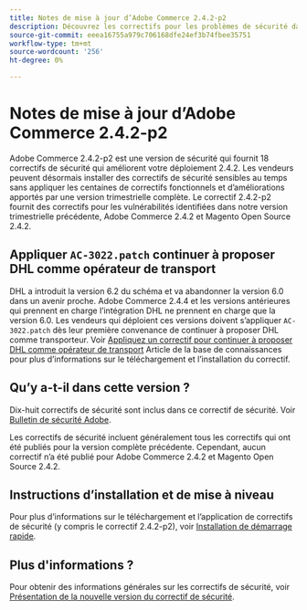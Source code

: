 ```yaml
---
title: Notes de mise à jour d’Adobe Commerce 2.4.2-p2
description: Découvrez les correctifs pour les problèmes de sécurité dans la version 2.4.2-p2 d’Adobe Commerce.
source-git-commit: eeea16755a979c706168dfe24ef3b74fbee35751
workflow-type: tm+mt
source-wordcount: '256'
ht-degree: 0%

---
```



# Notes de mise à jour d’Adobe Commerce 2.4.2-p2

Adobe Commerce 2.4.2-p2 est une version de sécurité qui fournit 18 correctifs de sécurité qui améliorent votre déploiement 2.4.2. Les vendeurs peuvent désormais installer des correctifs de sécurité sensibles au temps sans appliquer les centaines de correctifs fonctionnels et d’améliorations apportés par une version trimestrielle complète. Le correctif 2.4.2-p2 fournit des correctifs pour les vulnérabilités identifiées dans notre version trimestrielle précédente, Adobe Commerce 2.4.2 et Magento Open Source 2.4.2.

## Appliquer `AC-3022.patch` continuer à proposer DHL comme opérateur de transport

DHL a introduit la version 6.2 du schéma et va abandonner la version 6.0 dans un avenir proche. Adobe Commerce 2.4.4 et les versions antérieures qui prennent en charge l’intégration DHL ne prennent en charge que la version 6.0. Les vendeurs qui déploient ces versions doivent s’appliquer `AC-3022.patch` dès leur première convenance de continuer à proposer DHL comme transporteur. Voir [Appliquez un correctif pour continuer à proposer DHL comme opérateur de transport](https://support.magento.com/hc/en-us/articles/7707818131597-Apply-a-patch-to-continue-offering-DHL-as-shipping-carrier) Article de la base de connaissances pour plus d’informations sur le téléchargement et l’installation du correctif.

## Qu’y a-t-il dans cette version ?

Dix-huit correctifs de sécurité sont inclus dans ce correctif de sécurité. Voir [Bulletin de sécurité Adobe](https://helpx.adobe.com/security/products/magento/apsb21-64.html).

Les correctifs de sécurité incluent généralement tous les correctifs qui ont été publiés pour la version complète précédente. Cependant, aucun correctif n’a été publié pour Adobe Commerce 2.4.2 et Magento Open Source 2.4.2.

## Instructions d’installation et de mise à niveau

Pour plus d’informations sur le téléchargement et l’application de correctifs de sécurité (y compris le correctif 2.4.2-p2), voir [Installation de démarrage rapide](../../../installation/composer.md).

## Plus d&#39;informations ?

Pour obtenir des informations générales sur les correctifs de sécurité, voir [Présentation de la nouvelle version du correctif de sécurité](https://community.magento.com/t5/Magento-DevBlog/Introducing-the-New-Security-Patch-Release/ba-p/141287).
